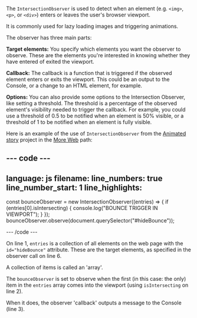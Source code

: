 The `IntersectionObserver` is used to detect when an element (e.g. `<img>`, `<p>`, or `<div>`) enters or leaves the user's browser viewport.

It is commonly used for lazy loading images and triggering animations.

The observer has three main parts:

**Target elements:** You specify which elements you want the observer to observe. These are the elements you're interested in knowing whether they have entered of exited the viewport.

**Callback:** The callback is a function that is triggered if the observed element enters or exits the viewport. This could be an output to the Console, or a change to an HTML element, for example.

**Options:** You can also provide some options to the Intersection Observer, like setting a threshold. The threshold is a percentage of the observed element's visibility needed to trigger the callback. For example, you could use a threshold of 0.5 to be notified when an element is 50% visible, or a threshold of 1 to be notified when an element is fully visible.

Here is an example of the use of `IntersectionObserver` from the [Animated story](https://projects.raspberrypi.org/en/projects/animated-story) project in the [More Web](https://projects.raspberrypi.org/en/raspberrypi/more-web) path:

## --- code ---

language: js
filename:
line_numbers: true
line_number_start: 1
line_highlights:
-----------------------------------------------------

const bounceObserver = new IntersectionObserver((entries) => {
if (entries[0].isIntersecting) {
console.log("BOUNCE TRIGGER IN VIEWPORT");
}
});
bounceObserver.observe(document.querySelector("#hideBounce"));

\--- /code ---

On line 1, `entries` is a collection of all elements on the web page with the `id="hideBounce"` attribute. These are the target elements, as specified in the observer call on line 6.

A collection of items is called an 'array'.

The `bounceObserver` is set to observe when the first (in this case: the only) item in the `entries` array comes into the viewport (using `isIntersecting` on line 2).

When it does, the observer 'callback' outputs a message to the Console (line 3).

